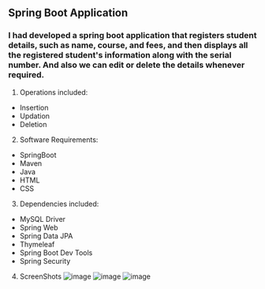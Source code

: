 ## Spring Boot Application
### I had developed a spring boot application that registers student details, such as name, course, and fees, and then displays all the registered student's information along with the serial number. And also we can edit or delete the details whenever required.
1. Operations included:
- Insertion
- Updation
- Deletion
2. Software Requirements:
- SpringBoot
- Maven
- Java
- HTML
- CSS
3. Dependencies included:
- MySQL Driver
- Spring Web
- Spring Data JPA
- Thymeleaf
- Spring Boot Dev Tools
- Spring Security
4. ScreenShots
![image](https://user-images.githubusercontent.com/80443905/204560630-be382f28-e2ba-49a7-b4ff-590aaf166d3e.png)
![image](https://user-images.githubusercontent.com/80443905/204560759-5ebb0f9d-612c-44db-b3e1-bbbe5cd83358.png)
![image](https://user-images.githubusercontent.com/80443905/204560960-43744b09-d5df-40d8-b60d-f05f4e153ae3.png)


